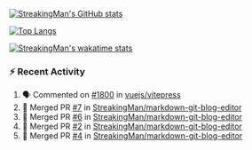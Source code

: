 [![StreakingMan's GitHub stats](https://streakingman-github-readme-stats.vercel.app/api?username=StreakingMan&show_icons=true)](https://github.com/anuraghazra/github-readme-stats)

[![Top Langs](https://streakingman-github-readme-stats.vercel.app/api/top-langs/?username=StreakingMan&layout=compact&langs_count=8)](https://github.com/anuraghazra/github-readme-stats)

[![StreakingMan's wakatime stats](https://streakingman-github-readme-stats.vercel.app/api/wakatime?username=StreakingMan&layout=compact&langs_count=8)](https://github.com/anuraghazra/github-readme-stats)

### :zap: Recent Activity

<!--START_SECTION:activity-->
1. 🗣 Commented on [#1800](https://github.com/vuejs/vitepress/issues/1800) in [vuejs/vitepress](https://github.com/vuejs/vitepress)
2. 🎉 Merged PR [#7](https://github.com/StreakingMan/markdown-git-blog-editor/pull/7) in [StreakingMan/markdown-git-blog-editor](https://github.com/StreakingMan/markdown-git-blog-editor)
3. 🎉 Merged PR [#6](https://github.com/StreakingMan/markdown-git-blog-editor/pull/6) in [StreakingMan/markdown-git-blog-editor](https://github.com/StreakingMan/markdown-git-blog-editor)
4. 🎉 Merged PR [#2](https://github.com/StreakingMan/markdown-git-blog-editor/pull/2) in [StreakingMan/markdown-git-blog-editor](https://github.com/StreakingMan/markdown-git-blog-editor)
5. 🎉 Merged PR [#4](https://github.com/StreakingMan/markdown-git-blog-editor/pull/4) in [StreakingMan/markdown-git-blog-editor](https://github.com/StreakingMan/markdown-git-blog-editor)
<!--END_SECTION:activity-->


<!---
StreakingMan/StreakingMan is a ✨ special ✨ repository because its `README.md` (this file) appears on your GitHub profile.
You can click the Preview link to take a look at your changes.
--->


